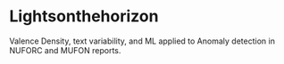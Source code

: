 # Lightsonthehorizon
Valence Density, text variability, and ML applied to Anomaly detection in NUFORC and MUFON reports. 
